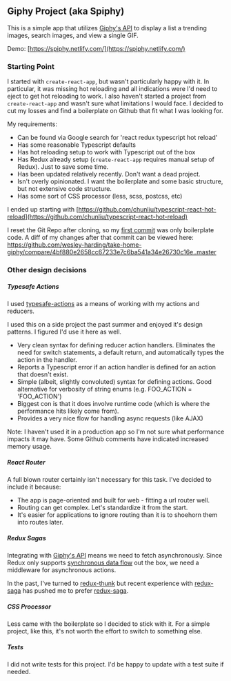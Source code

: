 ## Giphy Project (aka Spiphy)

This is a simple app that utilizes [Giphy's API](https://developers.giphy.com/) to display a list a trending images,
search images, and view a single GIF.

Demo: [https://spiphy.netlify.com/](https://spiphy.netlify.com/)


### Starting Point
I started with `create-react-app`, but wasn't particularly happy with it. In particular, it was missing hot reloading
and all indications were I'd need to eject to get hot reloading to work. I also haven't started a project from 
`create-react-app` and wasn't sure what limitations I would face.  I decided to cut my losses and find a boilerplate on
Github that fit what I was looking for.

My requirements:

* Can be found via Google search for 'react redux typescript hot reload'
* Has some reasonable Typescript defaults
* Has hot reloading setup to work with Typescript out of the box
* Has Redux already setup (`create-react-app` requires manual setup of Redux). Just to save some time.
* Has been updated relatively recently. Don't want a dead project.
* Isn't overly opinionated. I want the boilerplate and some basic structure, but not extensive code structure.
* Has some sort of CSS processor (less, scss, postcss, etc)

I ended up starting with [https://github.com/chunliu/typescript-react-hot-reload](https://github.com/chunliu/typescript-react-hot-reload)

I reset the Git Repo after cloning, so my [first commit](https://github.com/wesley-harding/take-home-giphy/commit/4bf880e2658cc67233e7c6ba541a34e26730c16e)
was only boilerplate code. A diff of my changes after that commit can be viewed here: https://github.com/wesley-harding/take-home-giphy/compare/4bf880e2658cc67233e7c6ba541a34e26730c16e..master  


### Other design decisions

##### Typesafe Actions
I used [typesafe-actions](https://github.com/piotrwitek/typesafe-actions) as a means of working with my actions and reducers.

I used this on a side project the past summer and enjoyed it's design patterns. I figured I'd use it here as well.

* Very clean syntax for defining reducer action handlers. Eliminates the need for switch statements, a default return, and automatically types the action in the handler.
* Reports a Typescript error if an action handler is defined for an action that doesn't exist.
* Simple (albeit, slightly convoluted) syntax for defining actions. Good alternative for verbosity of string enums (e.g. FOO_ACTION = 'FOO_ACTION')
* Biggest con is that it does involve runtime code (which is where the performance hits likely come from). 
* Provides a very nice flow for handling async requests (like AJAX)

Note: I haven't used it in a production app so I'm not sure what performance impacts it may have. Some Github comments have indicated increased memory usage.

##### React Router
A full blown router certainly isn't necessary for this task. I've decided to include it because:

* The app is page-oriented and built for web - fitting a url router well.
* Routing can get complex. Let's standardize it from the start.
* It's easier for applications to ignore routing than it is to shoehorn them into routes later.

##### Redux Sagas
Integrating with [Giphy's API](https://developers.giphy.com/) means we need to fetch asynchronously. Since Redux only supports [synchronous data flow](https://redux.js.org/advanced/async-flow) out the box, we need a middleware for asynchronous actions.

In the past, I've turned to [redux-thunk](https://github.com/reduxjs/redux-thunk) but recent experience with [redux-saga](https://github.com/redux-saga/redux-saga) has pushed me to prefer [redux-saga](https://github.com/redux-saga/redux-saga). 

##### CSS Processor
Less came with the boilerplate so I decided to stick with it. For a simple project, like this, it's not worth the effort to switch to something else. 

##### Tests
I did not write tests for this project. I'd be happy to update with a test suite if needed.
